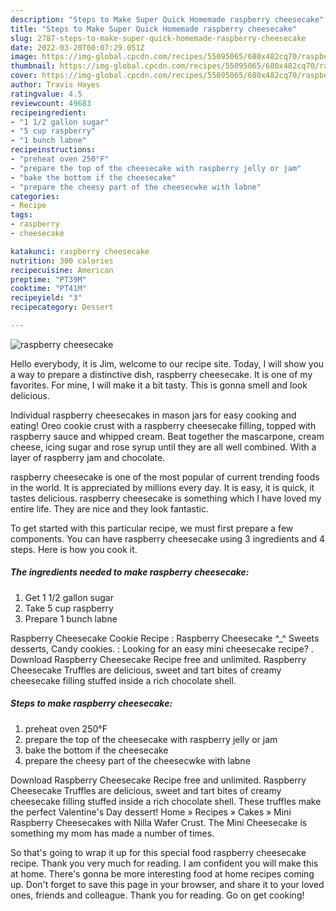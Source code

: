 ```yaml
---
description: "Steps to Make Super Quick Homemade raspberry cheesecake"
title: "Steps to Make Super Quick Homemade raspberry cheesecake"
slug: 2787-steps-to-make-super-quick-homemade-raspberry-cheesecake
date: 2022-03-20T00:07:29.051Z
image: https://img-global.cpcdn.com/recipes/55095065/680x482cq70/raspberry-cheesecake-recipe-main-photo.jpg
thumbnail: https://img-global.cpcdn.com/recipes/55095065/680x482cq70/raspberry-cheesecake-recipe-main-photo.jpg
cover: https://img-global.cpcdn.com/recipes/55095065/680x482cq70/raspberry-cheesecake-recipe-main-photo.jpg
author: Travis Hayes
ratingvalue: 4.5
reviewcount: 49683
recipeingredient:
- "1 1/2 gallon sugar"
- "5 cup raspberry"
- "1 bunch labne"
recipeinstructions:
- "preheat oven 250°F"
- "prepare the top of the cheesecake with raspberry jelly or jam"
- "bake the bottom if the cheesecake"
- "prepare the cheesy part of the cheesecwke with labne"
categories:
- Recipe
tags:
- raspberry
- cheesecake

katakunci: raspberry cheesecake 
nutrition: 300 calories
recipecuisine: American
preptime: "PT39M"
cooktime: "PT41M"
recipeyield: "3"
recipecategory: Dessert

---
```



![raspberry cheesecake](https://img-global.cpcdn.com/recipes/55095065/680x482cq70/raspberry-cheesecake-recipe-main-photo.jpg)

Hello everybody, it is Jim, welcome to our recipe site. Today, I will show you a way to prepare a distinctive dish, raspberry cheesecake. It is one of my favorites. For mine, I will make it a bit tasty. This is gonna smell and look delicious.

Individual raspberry cheesecakes in mason jars for easy cooking and eating! Oreo cookie crust with a raspberry cheesecake filling, topped with raspberry sauce and whipped cream. Beat together the mascarpone, cream cheese, icing sugar and rose syrup until they are all well combined. With a layer of raspberry jam and chocolate.

raspberry cheesecake is one of the most popular of current trending foods in the world. It is appreciated by millions every day. It is easy, it is quick, it tastes delicious. raspberry cheesecake is something which I have loved my entire life. They are nice and they look fantastic.


To get started with this particular recipe, we must first prepare a few components. You can have raspberry cheesecake using 3 ingredients and 4 steps. Here is how you cook it.

<!--inarticleads1-->

##### The ingredients needed to make raspberry cheesecake:

1. Get 1 1/2 gallon sugar
1. Take 5 cup raspberry
1. Prepare 1 bunch labne


Raspberry Cheesecake Cookie Recipe : Raspberry Cheesecake ^_^ Sweets desserts, Candy cookies. : Looking for an easy mini cheesecake recipe? . Download Raspberry Cheesecake Recipe free and unlimited. Raspberry Cheesecake Truffles are delicious, sweet and tart bites of creamy cheesecake filling stuffed inside a rich chocolate shell. 

<!--inarticleads2-->

##### Steps to make raspberry cheesecake:

1. preheat oven 250°F
1. prepare the top of the cheesecake with raspberry jelly or jam
1. bake the bottom if the cheesecake
1. prepare the cheesy part of the cheesecwke with labne


Download Raspberry Cheesecake Recipe free and unlimited. Raspberry Cheesecake Truffles are delicious, sweet and tart bites of creamy cheesecake filling stuffed inside a rich chocolate shell. These truffles make the perfect Valentine&#39;s Day dessert! Home » Recipes » Cakes » Mini Raspberry Cheesecakes with Nilla Wafer Crust. The Mini Cheesecake is something my mom has made a number of times. 

So that's going to wrap it up for this special food raspberry cheesecake recipe. Thank you very much for reading. I am confident you will make this at home. There's gonna be more interesting food at home recipes coming up. Don't forget to save this page in your browser, and share it to your loved ones, friends and colleague. Thank you for reading. Go on get cooking!
